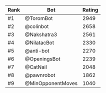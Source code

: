 Rank|Bot|Rating
---|---|---
#1|@ToromBot|2949
#2|@colinbot|2658
#3|@Nakshatra3|2561
#4|@NilatacBot|2330
#5|@anti-bot|2270
#6|@OpeningsBot|2239
#7|@CatNail|2048
#8|@pawnrobot|1862
#9|@MinOpponentMoves|1040
